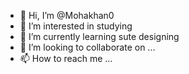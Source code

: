 - 👋 Hi, I’m @Mohakhan0
- 👀 I’m interested in studying 
- 🌱 I’m currently learning sute designing 
- 💞️ I’m looking to collaborate on ...
- 📫 How to reach me ...

<!---
Mohakhan0/Mohakhan0 is a ✨ special ✨ repository because its `README.md` (this file) appears on your GitHub profile.
You can click the Preview link to take a look at your changes.
--->
